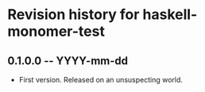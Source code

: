 # Revision history for haskell-monomer-test

## 0.1.0.0 -- YYYY-mm-dd

* First version. Released on an unsuspecting world.
